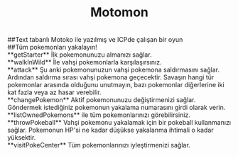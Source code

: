 <h1 style="text-align:center;">Motomon</h1>
 <br>
##Text tabanlı Motoko ile yazılmış ve ICPde çalışan bir oyun<br>
##Tüm pokemonları yakalayın!<br>
**getStarter** İlk pokemonunuzu almanızı sağlar.<br>
**walkInWild** İle vahşi pokemonlarla karşılaşırsınız.<br>
**attack** Şu anki pokemonunuzun vahşi pokemona saldırmasını sağlar. Ardından saldırma sırası vahşi pokemona geçecektir. Savaşın hangi tür pokemonlar arasında olduğunu unutmayın, bazı pokemonlar diğerlerine iki kat fazla veya az hasar verebilir.<br>
**changePokemon** Aktif pokemonunuzu değiştirmenizi sağlar. Göndermek istediğiniz pokemonun yakalama numarasını girdi olarak verin. **listOwnedPokemons** ile tüm pokemonlarınızı görebilirsiniz.<br>
**throwPokeball** Vahşi pokemonu yakalamak için bir pokeball kullanmanızı sağlar. Pokemonun HP'si ne kadar düşükse yakalanma ihtimali o kadar yüksektir.<br>
**visitPokeCenter** Tüm pokemonlarınızı iyleştirmenizi sağlar. <br>
